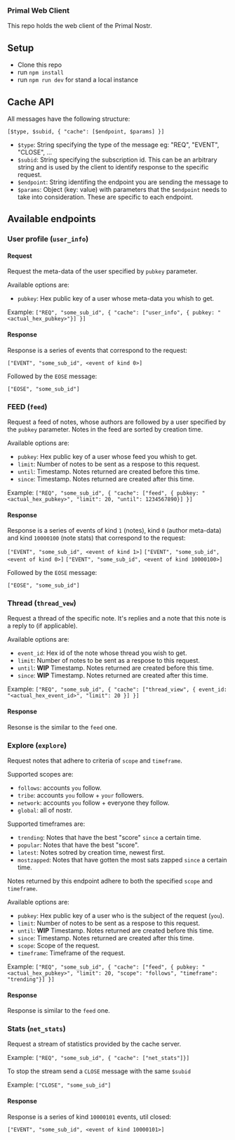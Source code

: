 ### Primal Web Client

This repo holds the web client of the Primal Nostr.

## Setup

- Clone this repo
- run `npm install`
- run `npm run dev` for stand a local instance

## Cache API

All messages have the following structure:

`[$type, $subid, { "cache": [$endpoint, $params] }]`

- `$type`: String specifying the type of the message eg: "REQ", "EVENT", "CLOSE", ...
- `$subid`: String specifying the subscription id. This can be an arbitrary string and is used by the client to identify response to the specific request.
- `$endpoint`: String identifing the endpoint you are sending the message to
- `$params`: Object (key: value) with parameters that the `$endpoint` needs to take into consideration. These are specific to each endpoint.

## Available endpoints

### User profile (`user_info`)

#### Request

Request the meta-data of the user specified by `pubkey` parameter.

Available options are:
- `pubkey`: Hex public key of a user whose meta-data you whish to get.

Example: `["REQ", "some_sub_id", { "cache": ["user_info", { pubkey: "<actual_hex_pubkey>"}] }]`

#### Response

Response is a series of events that correspond to the request:

`["EVENT", "some_sub_id", <event of kind 0>]`

Followed by the `EOSE` message:

`["EOSE", "some_sub_id"]`

### FEED (`feed`)

Request a feed of notes, whose authors are followed by a user specified by the `pubkey` parameter. Notes in the feed are sorted by creation time.

Available options are:
- `pubkey`: Hex public key of a user whose feed you whish to get.
- `limit`: Number of notes to be sent as a respose to this request.
- `until`: Timestamp. Notes returned are created before this time.
- `since`: Timestamp. Notes returned are created after this time.

Example: `["REQ", "some_sub_id", { "cache": ["feed", { pubkey: "<actual_hex_pubkey>", "limit": 20, "until": 1234567890}] }]`

#### Response

Response is a series of events of kind `1` (notes), kind `0` (author meta-data) and kind `10000100` (note stats) that correspond to the request:

`["EVENT", "some_sub_id", <event of kind 1>]`
`["EVENT", "some_sub_id", <event of kind 0>]`
`["EVENT", "some_sub_id", <event of kind 10000100>]`

Followed by the `EOSE` message:

`["EOSE", "some_sub_id"]`


### Thread (`thread_vew`)

Request a thread of the specific note. It's replies and a note that this note is a reply to (if applicable).

Available options are:
- `event_id`: Hex id of the note whose thread you wish to get.
- `limit`: Number of notes to be sent as a respose to this request.
- `until`: **WIP** Timestamp. Notes returned are created before this time.
- `since`: **WIP** Timestamp. Notes returned are created after this time.

Example: `["REQ", "some_sub_id", { "cache": ["thread_view", { event_id: "<actual_hex_event_id>", "limit": 20 }] }]`

#### Response

Resonse is the similar to the `feed` one.

### Explore (`explore`)

Request notes that adhere to criteria of `scope` and `timeframe`.

Supported scopes are:
- `follows`: accounts `you` follow.
- `tribe`: accounts `you` follow + `your` followers.
- `network`: accounts `you` follow + everyone they follow.
- `global`: all of nostr.

Supported timeframes are:
- `trending`: Notes that have the best "score" `since` a certain time.
- `popular`: Notes that have the best "score".
- `latest`: Notes sotred by creation time, newest first.
- `mostzapped`: Notes that have gotten the most sats zapped `since` a certain time.

Notes returned by this endpoint adhere to both the specified `scope` and `timeframe`.

Available options are:
- `pubkey`: Hex public key of a user who is the subject of the request (`you`).
- `limit`: Number of notes to be sent as a respose to this request.
- `until`: **WIP** Timestamp. Notes returned are created before this time.
- `since`: Timestamp. Notes returned are created after this time.
- `scope`: Scope of the request.
- `timeframe`: Timeframe of the request.

Example: `["REQ", "some_sub_id", { "cache": ["feed", { pubkey: "<actual_hex_pubkey>", "limit": 20, "scope": "follows", "timeframe": "trending"}] }]`

#### Response

Response is similar to the `feed` one.

### Stats (`net_stats`)

Request a stream of statistics provided by the cache server.

Example: `["REQ", "some_sub_id", { "cache": ["net_stats"]}]`

To stop the stream send a `CLOSE` message with the same `$subid`

Example: `["CLOSE", "some_sub_id"]`

#### Response

Response is a series of kind `10000101` events, util closed:

`["EVENT", "some_sub_id", <event of kind 10000101>]`
